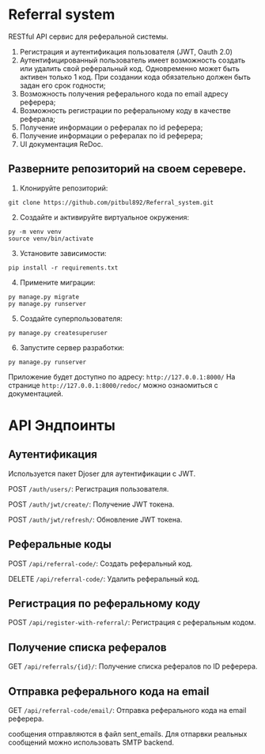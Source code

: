 # Referral system
RESTful API сервис для реферальной системы.

1. Регистрация и аутентификация пользователя (JWT, Oauth 2.0)
2. Аутентифицированный пользователь имеет возможность создать или удалить свой реферальный код.
    Одновременно может быть активен только 1 код.
    При создании кода обязательно должен быть задан его срок годности;
3. Возможность получения реферального кода по email адресу реферера;
4. Возможность регистрации по реферальному коду в 	качестве реферала;
5. Получение информации о рефералах по id  реферера;
6. Получение информации о рефералах по id  реферера;
7. UI документация ReDoc.

## Разверните репозиторий на своем серевере.

1. Клонируйте репозиторий:
```
git clone https://github.com/pitbul892/Referral_system.git
```
2. Создайте и активируйте виртуальное окружения:
```
py -m venv venv
source venv/bin/activate
```
3. Установите зависимости:
```
pip install -r requirements.txt
```
4. Примените миграции:
```
py manage.py migrate
py manage.py runserver
```
5. Создайте суперпользователя:
```
py manage.py createsuperuser
```
6. Запустите сервер разработки:
```
py manage.py runserver
```
Приложение будет доступно по адресу: ```http://127.0.0.1:8000/```
На странице ```http://127.0.0.1:8000/redoc/``` можно ознаомиться с документацией.
# API Эндпоинты
## Аутентификация
Используется пакет Djoser для аутентификации с JWT.

POST  ```/auth/users/```: Регистрация пользователя.

POST ```/auth/jwt/create/```: Получение JWT токена.

POST ```/auth/jwt/refresh/```: Обновление JWT токена.

## Реферальные коды

POST ```/api/referral-code/```: Создать реферальный код.

DELETE ```/api/referral-code/```: Удалить реферальный код.

## Регистрация по реферальному коду

POST ```/api/register-with-referral/```: Регистрация с реферальным кодом.

## Получение списка рефералов

GET ```/api/referrals/{id}/```: Получение списка рефералов по ID реферера.

## Отправка реферального кода на email

GET ```/api/referral-code/email/```: Отправка реферального кода на email реферера.

сообщения отправляются в файл sent_emails. Для отпарвки реальных сообщений можно использовать SMTP backend.
